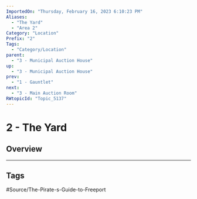 ```yaml
---
ImportedOn: "Thursday, February 16, 2023 6:10:23 PM"
Aliases:
  - "The Yard"
  - "Area 2"
Category: "Location"
Prefix: "2"
Tags:
  - "Category/Location"
parent:
  - "3 - Municipal Auction House"
up:
  - "3 - Municipal Auction House"
prev:
  - "1 - Gauntlet"
next:
  - "3 - Main Auction Room"
RWtopicId: "Topic_5137"
---
```

# 2 - The Yard
## Overview

---
## Tags
#Source/The-Pirate-s-Guide-to-Freeport

